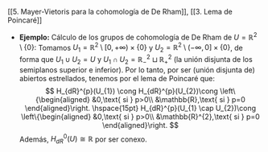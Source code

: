 [[5. Mayer-Vietoris para la cohomología de De Rham]], [[3. Lema de Poincaré]]

- **Ejemplo:** Cálculo de los grupos de cohomología de De Rham de $U=\mathbb{R}^{2} \setminus \{ 0 \}$:
	Tomamos $U_{1}=\mathbb{R}^{2} \setminus [0,+\infty)\times \{ 0 \}$ y $U_{2}=\mathbb{R}^{2} \setminus (-\infty, 0]\times \{ 0 \}$, de forma que $U_{1} \cup U_{2} = U$ y $U_{1} \cap U_{2} = \mathbb{R}_{-}^{2} \sqcup \mathbb{R}^{2}_{+}$ (la unión disjunta de los semiplanos superior e inferior). Por lo tanto, por ser (unión disjunta de) abiertos estrellados, tenemos por el lema de Poincaré que:$$
H_{dR}^{p}(U_{1}) \cong H_{dR}^{p}(U_{2})\cong \left\{\begin{aligned}
&0,\text{ si } p>0\\
&\mathbb{R},\text{ si } p=0
\end{aligned}\right. \hspace{15pt}
H_{dR}^{p}(U_{1} \cap U_{2})\cong \left\{\begin{aligned}
&0,\text{ si } p>0\\
&\mathbb{R}^{2},\text{ si } p=0
\end{aligned}\right.
$$Además, $H_{dR}^{0}(U)\cong \mathbb{R}$ por ser conexo.